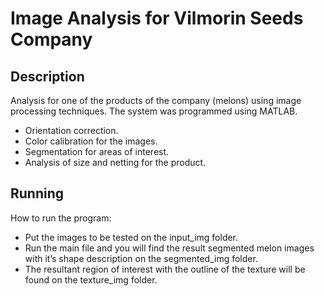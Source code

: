# Image Analysis for Vilmorin Seeds Company

## Description

Analysis for one of the products of the company (melons) using image processing techniques. The system was programmed using MATLAB.

* Orientation correction.
* Color calibration for the images.
* Segmentation for areas of interest.
* Analysis of size and netting for the product.

## Running

How to run the program:

* Put the images to be tested on the input_img folder.
*  Run the main file and you will find the result segmented melon images with it’s shape description on the segmented_img folder.
* The resultant region of interest with the outline of the texture will be found on the texture_img folder.

